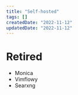 ```yaml
---
title: "Self-hosted"
tags: []
createdDate: "2022-11-12"
updatedDate: "2022-11-12"
---
```


# Retired
- Monica
- Vimflowy
- Searxng
